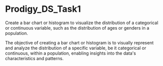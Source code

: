 # Prodigy_DS_Task1

Create a bar chart or histogram to visualize the distribution of a categorical or continuous variable, such as the distribution of ages or genders in a population.

The objective of creating a bar chart or histogram is to visually represent and analyze the distribution of a specific variable, be it categorical or continuous, within a population, enabling insights into the data's characteristics and patterns.
